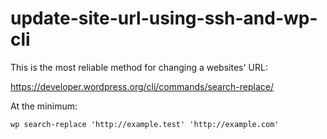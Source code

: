 # update-site-url-using-ssh-and-wp-cli

This is the most reliable method for changing a websites' URL:

https://developer.wordpress.org/cli/commands/search-replace/

At the minimum:

    wp search-replace 'http://example.test' 'http://example.com'
